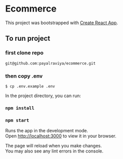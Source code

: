 # Ecommerce

This project was bootstrapped with [Create React App](https://github.com/facebook/create-react-app).

## To run project

### first clone repo

```
git@github.com:payalraviya/ecommerce.git
```

### then copy .env

```
$ cp .env.example .env
```

In the project directory, you can run:
### `npm install`

### `npm start`

Runs the app in the development mode.\
Open [http://localhost:3000](http://localhost:3000) to view it in your browser.

The page will reload when you make changes.\
You may also see any lint errors in the console.

